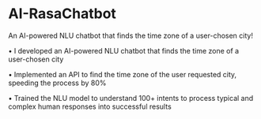 # AI-RasaChatbot
An AI-powered NLU chatbot that finds the time zone of a user-chosen city!

• I developed an AI-powered NLU chatbot that finds the time zone of a user-chosen city

• Implemented an API to find the time zone of the user requested city, speeding the process by 80%

• Trained the NLU model to understand 100+ intents to process typical and complex human responses into successful results
